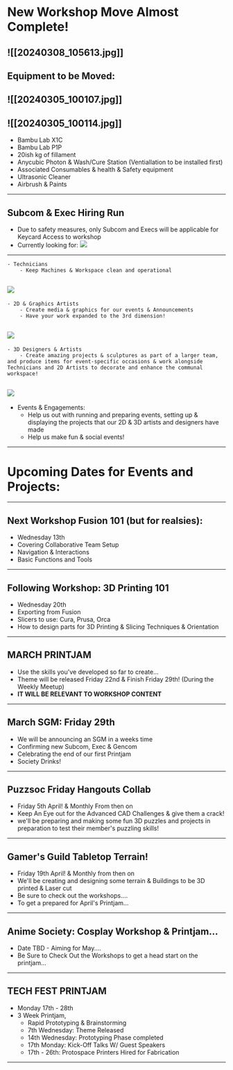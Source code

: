 # New Workshop Move Almost Complete!
![[20240308_105613.jpg]]
---
## Equipment to be Moved:
![[20240305_100107.jpg]]
---
![[20240305_100114.jpg]]
---
* Bambu Lab X1C
* Bambu Lab P1P
* 20ish kg of fillament
* Anycubic Photon & Wash/Cure Station (Ventiallation to be installed first)
* Associated Consumables & health & Safety equipment
* Ultrasonic Cleaner
* Airbrush & Paints
---
## Subcom & Exec Hiring Run
- Due to safety measures, only Subcom and Execs will be applicable for Keycard Access to workshop
- Currently looking for:
**![](https://lh7-us.googleusercontent.com/m3xtrvIbOgytXhRDhjTsYnyk3ZMAjD0TgwwRZ3_u_aJb24jkzXLDleM1PWWbClPgeiczdRYUNyn7A2Xw2FP4hfLzSElFhSy5lk2Nxhxvpm5Uqxl00M4bKnirFYSmDL9i7a0e8IoIdkpeYBdysXs1SzMpzg=s2048)**
---
	- Technicians 
		- Keep Machines & Workspace clean and operational
**![](https://lh7-us.googleusercontent.com/m3xtrvIbOgytXhRDhjTsYnyk3ZMAjD0TgwwRZ3_u_aJb24jkzXLDleM1PWWbClPgeiczdRYUNyn7A2Xw2FP4hfLzSElFhSy5lk2Nxhxvpm5Uqxl00M4bKnirFYSmDL9i7a0e8IoIdkpeYBdysXs1SzMpzg=s2048)**
---
	- 2D & Graphics Artists
		- Create media & graphics for our events & Announcements
		- Have your work expanded to the 3rd dimension!
**![](https://lh7-us.googleusercontent.com/m3xtrvIbOgytXhRDhjTsYnyk3ZMAjD0TgwwRZ3_u_aJb24jkzXLDleM1PWWbClPgeiczdRYUNyn7A2Xw2FP4hfLzSElFhSy5lk2Nxhxvpm5Uqxl00M4bKnirFYSmDL9i7a0e8IoIdkpeYBdysXs1SzMpzg=s2048)**
---
	- 3D Designers & Artists
		- Create amazing projects & sculptures as part of a larger team, and produce items for event-specific occasions & work alongside Technicians and 2D Artists to decorate and enhance the communal workspace!
**![](https://lh7-us.googleusercontent.com/m3xtrvIbOgytXhRDhjTsYnyk3ZMAjD0TgwwRZ3_u_aJb24jkzXLDleM1PWWbClPgeiczdRYUNyn7A2Xw2FP4hfLzSElFhSy5lk2Nxhxvpm5Uqxl00M4bKnirFYSmDL9i7a0e8IoIdkpeYBdysXs1SzMpzg=s2048)**
---
* Events & Engagements:
	- Help us out with running and preparing events, setting up & displaying the projects that our 2D & 3D artists and designers have made
	- Help us make fun & social events!
---
# Upcoming Dates for Events and Projects:
---
## Next Workshop Fusion 101 (but for realsies):
- Wednesday 13th
- Covering Collaborative Team Setup
- Navigation & Interactions
- Basic Functions and Tools
---
## Following Workshop: 3D Printing 101
* Wednesday 20th
* Exporting from Fusion
* Slicers to use: Cura, Prusa, Orca
* How to design parts for 3D Printing & Slicing Techniques & Orientation
---
## MARCH PRINTJAM
- Use the skills you've developed so far to create...
- Theme will be released Friday 22nd & Finish Friday 29th! (During the Weekly Meetup)
- **IT WILL BE RELEVANT TO WORKSHOP CONTENT**
---
## March SGM: Friday 29th
- We will be announcing an SGM in a weeks time
- Confirming new Subcom, Exec & Gencom
- Celebrating the end of our first Printjam
- Society Drinks!
---
## Puzzsoc Friday Hangouts Collab
- Friday 5th April! & Monthly From then on
- Keep An Eye out for the Advanced CAD Challenges & give them a crack!
- we'll be preparing and making some fun 3D puzzles and projects in preparation to test their member's puzzling skills!
---
## Gamer's Guild Tabletop Terrain!
- Friday 19th April! & Monthly from then on
- We'll be creating and designing some terrain & Buildings to be 3D printed & Laser cut
- Be sure to check out the workshops....
- To get a prepared for April's Printjam...
---
## Anime Society: Cosplay Workshop & Printjam...
- Date TBD - Aiming for May....
- Be Sure to Check Out the Workshops to get a head start on the printjam...
---
## TECH FEST PRINTJAM
- Monday 17th - 28th
- 3 Week Printjam, 
	- Rapid Prototyping & Brainstorming 
	- 7th Wednesday: Theme Released
	- 14th Wednesday: Prototyping Phase completed
	- 17th Monday: Kick-Off Talks W/ Guest Speakers
	- 17th - 26th: Protospace Printers Hired for Fabrication
---

